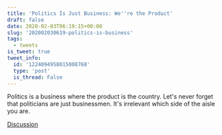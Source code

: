 ```yaml
---
title: 'Politics Is Just Business: We''re the Product'
draft: false
date: 2020-02-03T06:19:15+00:00
slug: '202002030619-politics-is-business'
tags:
  - tweets
is_tweet: true
tweet_info:
  id: '1224094958015008768'
  type: 'post'
  is_thread: False
---
```




Politics is a business where the product is the country. Let's never forget that politicians are just businessmen. It's irrelevant which side of the aisle you are.

[Discussion](https://x.com/sytelus/status/1224094958015008768)
